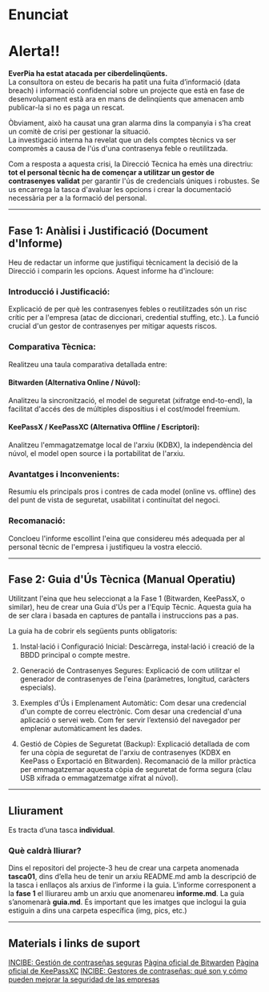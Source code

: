 # Enunciat

# Alerta!!

**EverPia ha estat atacada per ciberdelinqüents.**  
La consultora on esteu de becaris ha patit una fuita d’informació (data breach) i informació confidencial sobre un projecte que està en fase de desenvolupament està ara en mans de delinqüents que amenacen amb publicar-la si no es paga un rescat.

Òbviament, això ha causat una gran alarma dins la companyia i s’ha creat un comitè de crisi per gestionar la situació.  
La investigació interna ha revelat que un dels comptes tècnics va ser compromès a causa de l'ús d'una contrasenya feble o reutilitzada.

Com a resposta a aquesta crisi, la Direcció Tècnica ha emès una directriu: **tot el personal tècnic ha de començar a utilitzar un gestor de contrasenyes validat** per garantir l'ús de credencials úniques i robustes. Se us encarrega la tasca d'avaluar les opcions i crear la documentació necessària per a la formació del personal.

---

## Fase 1: Anàlisi i Justificació (Document d'Informe)

Heu de redactar un informe que justifiqui tècnicament la decisió de la Direcció i comparin les opcions. Aquest informe ha d'incloure:

### Introducció i Justificació:
Explicació de per què les contrasenyes febles o reutilitzades són un risc crític per a l'empresa (atac de diccionari, credential stuffing, etc.).
La funció crucial d'un gestor de contrasenyes per mitigar aquests riscos.

### Comparativa Tècnica:

Realitzeu una taula comparativa detallada entre:

#### Bitwarden (Alternativa Online / Núvol):
Analitzeu la sincronització, el model de seguretat (xifratge end-to-end), la facilitat d'accés des de múltiples dispositius i el cost/model freemium.

#### KeePassX / KeePassXC (Alternativa Offline / Escriptori):
Analitzeu l'emmagatzematge local de l'arxiu (KDBX), la independència del núvol, el model open source i la portabilitat de l'arxiu.

### Avantatges i Inconvenients:
Resumiu els principals pros i contres de cada model (online vs. offline) des del punt de vista de seguretat, usabilitat i continuïtat del negoci.

### Recomanació:
Concloeu l'informe escollint l'eina que considereu més adequada per al personal tècnic de l'empresa i justifiqueu la vostra elecció.

---

## Fase 2: Guia d'Ús Tècnica (Manual Operatiu)

Utilitzant l'eina que heu seleccionat a la Fase 1 (Bitwarden, KeePassX, o similar), heu de crear una Guia d'Ús per a l'Equip Tècnic. Aquesta guia ha de ser clara i basada en captures de pantalla i instruccions pas a pas.

La guia ha de cobrir els següents punts obligatoris:

1. Instal·lació i Configuració Inicial: Descàrrega, instal·lació i creació de la BBDD principal o compte mestre.

2. Generació de Contrasenyes Segures: Explicació de com utilitzar el generador de contrasenyes de l'eina (paràmetres, longitud, caràcters especials).

3. Exemples d'Ús i Emplenament Automàtic:
Com desar una credencial d'un compte de correu electrònic.
Com desar una credencial d'una aplicació o servei web.
Com fer servir l’extensió del navegador per emplenar automàticament les dades.

4. Gestió de Còpies de Seguretat (Backup):
Explicació detallada de com fer una còpia de seguretat de l'arxiu de contrasenyes (KDBX en KeePass o Exportació en Bitwarden).
Recomanació de la millor pràctica per emmagatzemar aquesta còpia de seguretat de forma segura (clau USB xifrada o emmagatzematge xifrat al núvol).

---

## Lliurament

Es tracta d’una tasca **individual**.

### Què caldrà lliurar?

Dins el repositori del projecte-3 heu de crear una carpeta anomenada **tasca01**, dins d’ella heu de tenir un arxiu README.md amb la descripció de la tasca i enllaços als arxius de l’informe i la guia. L’informe corresponent a la **fase 1** el lliurareu amb un arxiu que anomenareu **informe.md**. La guia s’anomenarà **guia.md**. És important que les imatges que inclogui la guia estiguin a dins una carpeta específica (img, pics, etc.)

---

## Materials i links de suport

[INCIBE: Gestión de contraseñas seguras](https://www.incibe.es/protege-tu-empresa/blog/gestion-contrasenas-seguras)
[Pàgina oficial de Bitwarden](https://bitwarden.com)
[Pàgina oficial de KeePassXC](https://keepassxc.org)
[INCIBE: Gestores de contraseñas: qué son y cómo pueden mejorar la seguridad de las empresas](https://www.incibe.es/protege-tu-empresa/blog/gestores-contrasenas)

